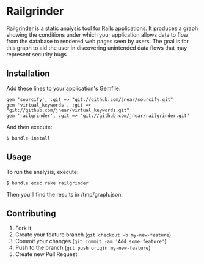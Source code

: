 # Railgrinder

Railgrinder is a static analysis tool for Rails applications. It
produces a graph showing the conditions under which your application
allows data to flow from the database to rendered web pages seen by
users. The goal is for this graph to aid the user in discovering
unintended data flows that may represent security bugs.

## Installation

Add these lines to your application's Gemfile:

    gem 'sourcify', :git => "git://github.com/jnear/sourcify.git"
    gem 'virtual_keywords', :git => "git://github.com/jnear/virtual_keywords.git"
    gem 'railgrinder', :git => "git://github.com/jnear/railgrinder.git"

And then execute:

    $ bundle install

## Usage

To run the analysis, execute:

    $ bundle exec rake railgrinder

Then you'll find the results in /tmp/graph.json.

## Contributing

1. Fork it
2. Create your feature branch (`git checkout -b my-new-feature`)
3. Commit your changes (`git commit -am 'Add some feature'`)
4. Push to the branch (`git push origin my-new-feature`)
5. Create new Pull Request
